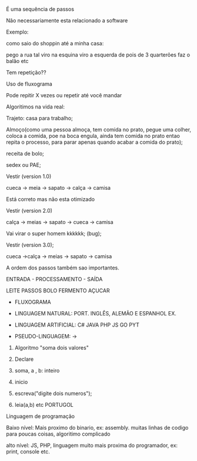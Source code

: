 É uma sequência de passos

Não necessariamente esta relacionado a software

Exemplo:

como saio do shoppin até a minha casa:

pego a rua tal
viro na esquina
viro a esquerda de pois de 3 quarterões
faz o balão etc

Tem repetição??

Uso de fluxograma

Pode repitir X vezes
ou repetir até você mandar

Algoritimos na vida real:

Trajeto: casa para trabalho;

Almoço(como uma pessoa almoça, tem comida no prato, pegue uma colher, coloca a comida, poe na boca engula, ainda tem comida no prato entao repita o processo, para parar apenas quando acabar a comida do prato);

receita de  bolo;

sedex ou PAE;

Vestir (version 1.0)

cueca -> meia -> sapato -> calça -> camisa

Está correto mas não esta otimizado 

Vestir (version 2.0)

calça -> meias -> sapato -> cueca -> camisa

Vai virar o super homem kkkkkk; (bug);

Vestir (version 3.0);

cueca ->calça -> meias -> sapato -> camisa

A ordem dos passos também sao importantes.

ENTRADA - PROCESSAMENTO - SAÍDA

LEITE       PASSOS          BOLO
FERMENTO 
AÇUCAR      

- FLUXOGRAMA

- LINGUAGEM NATURAL: PORT. INGLÊS, ALEMÃO E ESPANHOL EX.

- LINGUAGEM ARTIFICIAL: C# JAVA PHP JS GO PYT

- PSEUDO-LINGUAGEM: ->

1. Algoritmo "soma dois valores"

2. Declare

3. soma, a , b: inteiro

4. inicio
    
5.   escreva("digite dois numeros");

6.   leia(a,b) etc PORTUGOL

Linguagem de programação

Baixo nível: Mais proximo do binario, ex: assembly.
muitas linhas de codigo para poucas coisas, algoritimo complicado

alto nível: JS, PHP, linguagem muito mais proxima do programador, ex: print, console etc.
